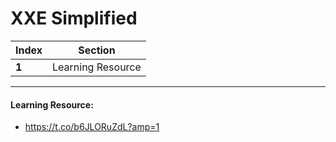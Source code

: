 # XXE Simplified 

Index | Section
--- | ---
**1** | Learning Resource

___


#### Learning Resource: 

* https://t.co/b6JLORuZdL?amp=1